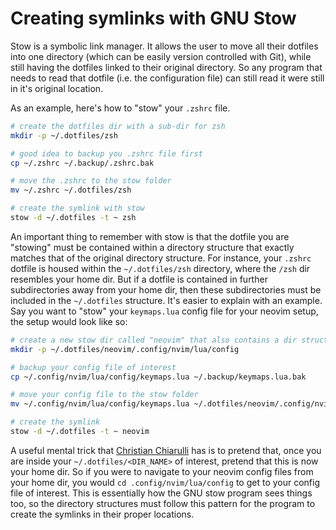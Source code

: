 # Creating symlinks with GNU Stow

Stow is a symbolic link manager. It allows the user to move all their dotfiles into one directory (which can be easily version controlled with Git),
while still having the dotfiles linked to their original directory.
So any program that needs to read that dotfile (i.e. the configuration file) can still read it were still in it's original location.

As an example, here's how to "stow" your `.zshrc` file.

```bash
# create the dotfiles dir with a sub-dir for zsh
mkdir -p ~/.dotfiles/zsh

# good idea to backup you .zshrc file first
cp ~/.zshrc ~/.backup/.zshrc.bak

# move the .zshrc to the stow folder
mv ~/.zshrc ~/.dotfiles/zsh

# create the symlink with stow
stow -d ~/.dotfiles -t ~ zsh 
```

An important thing to remember with stow is that the dotfile you are "stowing" must be contained within a directory structure that exactly matches that of the original directory structure.
For instance, your `.zshrc` dotfile is housed within the `~/.dotfiles/zsh` directory, where the `/zsh` dir resembles your home dir.
But if a dotfile is contained in further subdirectories away from your home dir, then these subdirectories must be included in the `~/.dotfiles` structure.
It's easier to explain with an example.
Say you want to "stow" your `keymaps.lua` config file for your neovim setup, the setup would look like so:

```bash
# create a new stow dir called "neovim" that also contains a dir structure that mirrors the real neovim dir structure
mkdir -p ~/.dotfiles/neovim/.config/nvim/lua/config

# backup your config file of interest
cp ~/.config/nvim/lua/config/keymaps.lua ~/.backup/keymaps.lua.bak

# move your config file to the stow folder
mv ~/.config/nvim/lua/config/keymaps.lua ~/.dotfiles/neovim/.config/nvim/lua/config

# create the symlink
stow -d ~/.dotfiles -t ~ neovim
```

A useful mental trick that [Christian Chiarulli](https://www.chrisatmachine.com/) has is to pretend that, once you are inside your `~/.dotfiles/<DIR_NAME>` of interest, pretend that this is now your home dir.
So if you were to navigate to your neovim config files from your home dir, you would `cd .config/nvim/lua/config` to get to your config file of interest.
This is essentially how the GNU stow program sees things too, so the directory structures must follow this pattern for the program to create the symlinks in their proper locations.

